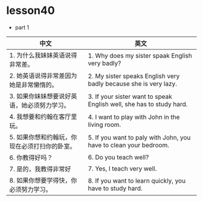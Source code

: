 
# lesson40

- part 1

| 中文                                          | 英文                                                                 |
| --------------------------------------------- | -------------------------------------------------------------------- |
| 1. 为什么我妹妹英语说得非常差。               | 1. Why does my sister spaak English very badly?                      |
| 2. 她英语说得非常差因为她是非常懒惰的。       | 2. My sister speaks English very badly because she is very lazy.     |
| 3. 如果你妹妹想要说好英语，她必须努力学习。   | 3. If your sister want to speak English well, she has to study hard. |
| 4. 我想要和约翰在客厅里玩。                   | 4. I want to play with John in the living room.                      |
| 5. 如果你想和约翰玩，你现在必须打扫你的卧室。 | 5. If you want to paly with John, you have to clean your bedroom.    |
| 6. 你教得好吗？                               | 6. Do you teach well?                                                |
| 7. 是的，我教得非常好                         | 7. Yes, I teach very well.                                           |
| 8. 如果你想要学得快，你必须努力学习。         | 8. If you want to learn quickly, you have to study hard.             |